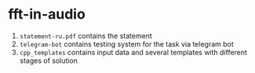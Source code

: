 # fft-in-audio

1. `statement-ru.pdf` contains the statement
2. `telegram-bot` contains testing system for the task via telegram bot
3. `cpp_templates` contains input data and several templates with different stages of solution
